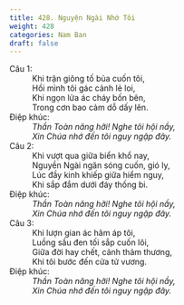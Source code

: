 ```yaml
---
title: 428. Nguyện Ngài Nhớ Tôi
weight: 428
categories: Nam Ban
draft: false
---
```

<dl><dt>Câu 1:</dt><dd data-verse="1">Khi trận giông tố bủa cuốn tôi, <br/>Hồi mình tôi gác cảnh lẻ loi, <br/>Khi ngọn lửa ác cháy bốn bên, <br/>Trong cơn bao cảm dỗ dấy lên. </dd><dt>Điệp khúc:</dt><dd data-chorus="1"><em>Thần Toàn năng hỡi! Nghe tôi hội nầy, <br/>Xin Chúa nhớ đến tôi nguy ngập đây. </em></dd><dt>Câu 2:</dt><dd data-verse="2">Khi vượt qua giữa biển khổ nay, <br/>Nguyền Ngài ngăn sóng cuốn, gió ly, <br/>Lúc đầy kinh khiếp giữa hiểm nguy, <br/>Khi sắp đắm dưới đáy thống bi. </dd><dt>Điệp khúc:</dt><dd data-chorus="1"><em>Thần Toàn năng hỡi! Nghe tôi hội nầy, <br/>Xin Chúa nhớ đến tôi nguy ngập đây. </em></dd><dt>Câu 3:</dt><dd data-verse="3">Khi lượn gian ác hãm áp tôi, <br/>Luồng sầu đen tối sắp cuốn lôi, <br/>Giữa đời hay chết, cảnh thảm thương, <br/>Khi tôi bước đến cửa tử vương. </dd><dt>Điệp khúc:</dt><dd data-chorus="1"><em>Thần Toàn năng hỡi! Nghe tôi hội nầy, <br/>Xin Chúa nhớ đến tôi nguy ngập đây. </em></dd></dl>